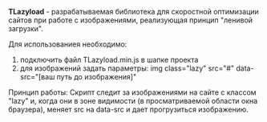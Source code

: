 <b>TLazyload</b> - разрабатываемая библиотека для скоростной оптимизации сайтов при работе с изображениями, реализующая принцип "ленивой загрузки".

Для использованиея необходимо:
1) подключить файл TLazyload.min.js в шапке проекта
2) для изображений задать параметры: img class="lazy" src="#" data-src="[ваш путь до изображения]"

Принцип работы:
Скрипт следит за изображениями на сайте с классом "lazy" и, когда они в зоне видимости (в просматриваемой области окна браузера), меняет src на data-src и дает прогрузиться изображению.
